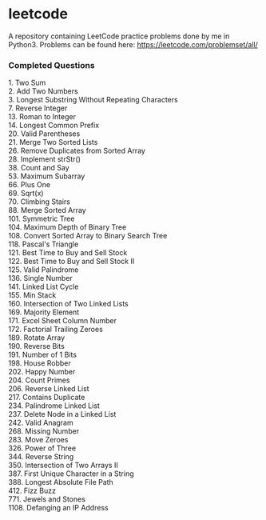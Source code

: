 # leetcode
A repository containing LeetCode practice problems done by me in Python3.
Problems can be found here: https://leetcode.com/problemset/all/

### Completed Questions
1\. Two Sum  
2\. Add Two Numbers  
3\. Longest Substring Without Repeating Characters  
7\. Reverse Integer    
13\. Roman to Integer   
14\. Longest Common Prefix  
20\. Valid Parentheses  
21\. Merge Two Sorted Lists  
26\. Remove Duplicates from Sorted Array  
28\. Implement strStr()  
38\. Count and Say  
53\. Maximum Subarray  
66\. Plus One  
69\. Sqrt(x)  
70\. Climbing Stairs  
88\. Merge Sorted Array  
101\. Symmetric Tree  
104\. Maximum Depth of Binary Tree  
108\. Convert Sorted Array to Binary Search Tree  
118\. Pascal's Triangle  
121\. Best Time to Buy and Sell Stock    
122\. Best Time to Buy and Sell Stock II  
125\. Valid Palindrome  
136\. Single Number  
141\. Linked List Cycle  
155\. Min Stack  
160\. Intersection of Two Linked Lists  
169\. Majority Element   
171\. Excel Sheet Column Number  
172\. Factorial Trailing Zeroes  
189\. Rotate Array  
190\. Reverse Bits  
191\. Number of 1 Bits  
198\. House Robber  
202\. Happy Number  
204\. Count Primes  
206\. Reverse Linked List  
217\. Contains Duplicate    
234\. Palindrome Linked List  
237\. Delete Node in a Linked List  
242\. Valid Anagram  
268\. Missing Number  
283\. Move Zeroes  
326\. Power of Three  
344\. Reverse String  
350\. Intersection of Two Arrays II  
387\. First Unique Character in a String  
388\. Longest Absolute File Path  
412\. Fizz Buzz  
771\. Jewels and Stones  
1108\. Defanging an IP Address  
